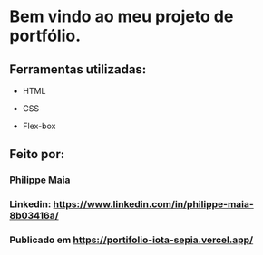 
# Bem vindo ao meu projeto de portfólio.

## Ferramentas utilizadas:

* HTML

* CSS

* Flex-box

## Feito por:

### Philippe Maia

### Linkedin: https://www.linkedin.com/in/philippe-maia-8b03416a/

### Publicado em https://portifolio-iota-sepia.vercel.app/
